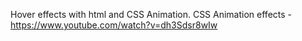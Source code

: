 Hover effects with html and CSS Animation. CSS Animation effects - https://www.youtube.com/watch?v=dh3Sdsr8wIw